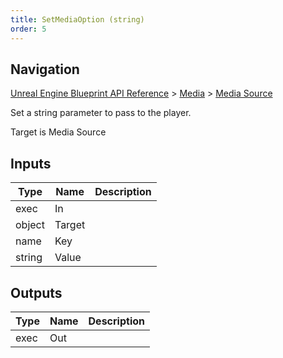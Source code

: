 ```yaml
---
title: SetMediaOption (string)
order: 5
---
```

## Navigation

[Unreal Engine Blueprint API Reference](https://dev.epicgames.com/documentation/en-us/unreal-engine/BlueprintAPI) > [Media](https://dev.epicgames.com/documentation/en-us/unreal-engine/BlueprintAPI/Media) > [Media Source](https://dev.epicgames.com/documentation/en-us/unreal-engine/BlueprintAPI/Media/MediaSource)

Set a string parameter to pass to the player.

Target is Media Source

## Inputs

| Type | Name | Description |
| --- | --- | --- |
| exec | In |  |
| object | Target |  |
| name | Key |  |
| string | Value |  |

## Outputs

| Type | Name | Description |
| --- | --- | --- |
| exec | Out |  |
